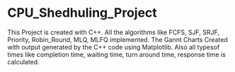 # CPU_Shedhuling_Project
This Project is created with C++. All the algorithms like FCFS, SJF, SRJF, Priority, Robin_Round, MLQ, MLFQ implemented. The Gannt Charts Created with output generated by the C++ code using Matplotlib. Also all typesof times like completion time, waiting time, turn around time, response time is calculated.
